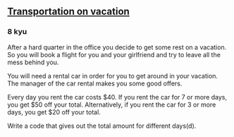 <h2><a href=https://www.codewars.com/kata/568d0dd208ee69389d000016/train/cpp target="_blank">Transportation on vacation</a></h2><h3>8 kyu</h3><p>After a hard quarter in the office you decide to get some rest on a vacation. So you will book a flight for you and your girlfriend and try to leave all the mess behind you.</p><p>You will need a rental car in order for you to get around in your vacation. The manager of the car rental makes you some good offers.</p><p>Every day you rent the car costs $40. If you rent the car for 7 or more days, you get $50 off your total. Alternatively, if you rent the car for 3 or more days, you get $20 off your total.</p><p>Write a code that gives out the total amount for different days(d).</p>
